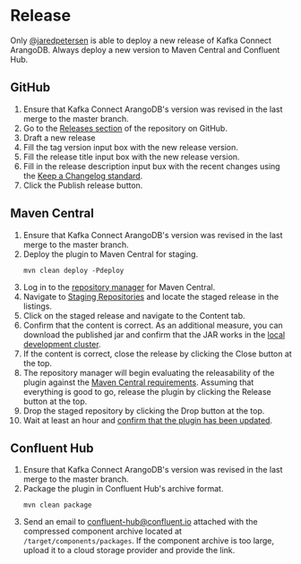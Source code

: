 # Release
Only [@jaredpetersen](https://github.com/jaredpetersen) is able to deploy a new release of Kafka Connect ArangoDB. Always deploy a new version to Maven Central and Confluent Hub.

## GitHub
1. Ensure that Kafka Connect ArangoDB's version was revised in the last merge to the master branch.
2. Go to the [Releases section](https://github.com/jaredpetersen/kafka-connect-arangodb/releases) of the repository on GitHub.
3. Draft a new release
4. Fill the tag version input box with the new release version.
5. Fill the release title input box with the new release version.
6. Fill in the release description input bux with the recent changes using the [Keep a Changelog standard](https://keepachangelog.com/en/1.0.0/).
7. Click the Publish release button.

## Maven Central
1. Ensure that Kafka Connect ArangoDB's version was revised in the last merge to the master branch.
2. Deploy the plugin to Maven Central for staging.
    ```
    mvn clean deploy -Pdeploy
    ```
3. Log in to the [repository manager](https://oss.sonatype.org/) for Maven Central.
4. Navigate to [Staging Repositories](https://oss.sonatype.org/#stagingRepositories) and locate the staged release in the listings.
5. Click on the staged release and navigate to the Content tab.
6. Confirm that the content is correct. As an additional measure, you can download the published jar and confirm that the JAR works in the [local development cluster](/docs/development).
7. If the content is correct, close the release by clicking the Close button at the top.
8. The repository manager will begin evaluating the releasability of the plugin against the [Maven Central requirements](https://central.sonatype.org/pages/requirements.html). Assuming that everything is good to go, release the plugin by clicking the Release button at the top.
9. Drop the staged repository by clicking the Drop button at the top.
10. Wait at least an hour and [confirm that the plugin has been updated](https://search.maven.org/search?q=g:io.github.jaredpetersen%20AND%20a:kafka-connect-arangodb&core=gav).

## Confluent Hub
1. Ensure that Kafka Connect ArangoDB's version was revised in the last merge to the master branch.
2. Package the plugin in Confluent Hub's archive format.
    ```
    mvn clean package
    ```
3. Send an email to [confluent-hub@confluent.io](mailto:confluent-hub@confluent.io?Subject=Kafka%20Connect%20ArangoDB%20Plugin%20--%20New%20Version%20Submission) attached with the compressed component archive located at `/target/components/packages`. If the component archive is too large, upload it to a cloud storage provider and provide the link.